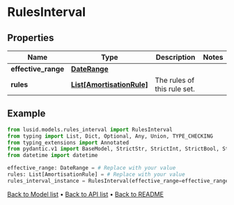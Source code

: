 # RulesInterval

## Properties
Name | Type | Description | Notes
------------ | ------------- | ------------- | -------------
**effective_range** | [**DateRange**](DateRange.md) |  | 
**rules** | [**List[AmortisationRule]**](AmortisationRule.md) | The rules of this rule set. | 
## Example

```python
from lusid.models.rules_interval import RulesInterval
from typing import List, Dict, Optional, Any, Union, TYPE_CHECKING
from typing_extensions import Annotated
from pydantic.v1 import BaseModel, StrictStr, StrictInt, StrictBool, StrictFloat, StrictBytes, Field, validator, ValidationError, conlist, constr
from datetime import datetime

effective_range: DateRange = # Replace with your value
rules: List[AmortisationRule] = # Replace with your value
rules_interval_instance = RulesInterval(effective_range=effective_range, rules=rules)

```

[Back to Model list](../README.md#documentation-for-models) &#8226; [Back to API list](../README.md#documentation-for-api-endpoints) &#8226; [Back to README](../README.md)

